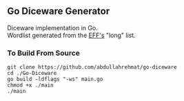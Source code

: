 ## Go Diceware Generator

Diceware implementation in Go.  
Wordlist generated from the [EFF's](https://www.eff.org/deeplinks/2016/07/new-wordlists-random-passphrases) "long" list.

### To Build From Source

```
git clone https://github.com/abdullahrehmat/go-diceware  
cd ./Go-Diceware
go build -ldflags "-ws" main.go
chmod +x ./main
./main
```